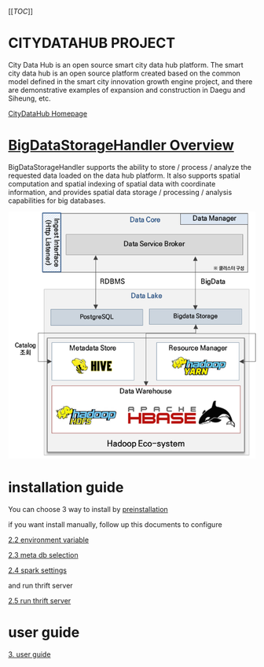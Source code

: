 [[_TOC_]]

# CITYDATAHUB PROJECT

City Data Hub is an open source smart city data hub platform. The smart city data hub is an open source platform created based on the common model defined in the smart city innovation growth engine project, and there are demonstrative examples of expansion and construction in Daegu and Siheung, etc.

[CityDataHub Homepage](http://citydatahub.kr)

# [BigDataStorageHandler Overview](./docs/1.%20overview/bigdatastorage.md)

BigDataStorageHandler supports the ability to store / process / analyze the requested data loaded on the data hub platform. It also supports spatial computation and spatial indexing of spatial data with coordinate information, and provides spatial data storage / processing / analysis capabilities for big databases.

![](./docs/1.%20overview/1.1.bigdatastorage2.png)

# installation guide

You can choose 3 way to install by [preinstallation](./docs/2.%20installation%20guide/2.1_preinstallation/preinstallation.md)

if you want install manually, follow up this documents to configure

[2.2 environment variable](./docs/2.%20installation%20guide/2.2_environment%20variable/environment%20variable.md)

[2.3 meta db selection](./docs/2.%20installation%20guide/2.3_meta%20db%20settings/meta%20db%20selection.md)

[2.4 spark settings](./docs/2.%20installation%20guide/2.4_spark%20settings/spark%20settings.md)

and run thrift server

[2.5 run thrift server](./docs/2.%20installation%20guide/2.5_run%20thrift%20server/run%20thrift%20server.md)

# user guide

[3. user guide](./docs/3.%20user%20guide/User%20guide.md)
